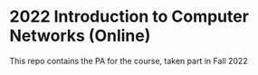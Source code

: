 # 2022 Introduction to Computer Networks (Online)
This repo contains the PA for the course, taken part in Fall 2022

